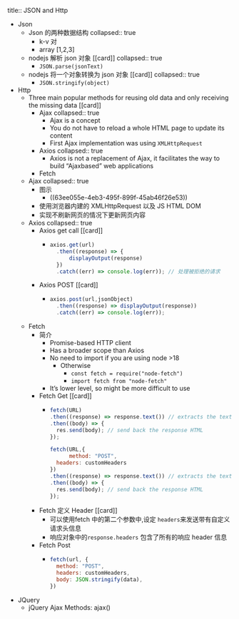title:: JSON and Http

- Json
	- Json 的两种数据结构
	  collapsed:: true
		- k-v 对
		- array [1,2,3]
	- nodejs 解析 json 对象 [[card]]
	  collapsed:: true
		- `JSON.parse(jsonText)`
	- nodejs 将一个对象转换为 json 对象 [[card]]
	  collapsed:: true
		- `JSON.stringify(object)`
- Http
	- Three main popular methods for reusing old data and  only receiving the missing data [[card]]
		- Ajax
		  collapsed:: true
			- Ajax is a concept
			- You do not have to reload a whole HTML page to update its content
			- First Ajax implementation was using `XMLHttpRequest`
		- Axios
		  collapsed:: true
			- Axios is not a replacement of Ajax, it facilitates the way to build “Ajaxbased” web applications
		- Fetch
	- Ajax
	  collapsed:: true
		- 图示
			- ((63ee055e-4eb3-495f-899f-45ab46f26e53))
		- 使用浏览器内建的 XMLHttpRequest 以及 JS  HTML DOM
		- 实现不刷新网页的情况下更新网页内容
	- Axios
	  collapsed:: true
		- Axios get call [[card]]
			- ```js
			  axios.get(url) 
			  	.then((response) => { 
			  		displayOutput(response) 
			  	}) 
			  	.catch((err) => console.log(err)); // 处理被拒绝的请求
			  ```
		- Axios POST [[card]]
			- ```js
			  axios.post(url,jsonObject)
			    .then((response) => displayOutput(response))
			    .catch((err) => console.log(err));
			  ```
	- Fetch
		- 简介
			- Promise-based HTTP client
			- Has a broader scope than Axios
			- No need to import if you are using node >18
				- Otherwise
					- `const fetch = require("node-fetch")`
					- `import fetch from "node-fetch"`
			- It’s lower level, so might be more difficult to use
		- Fetch Get [[card]]
			- ```js
			  fetch(URL)
			  .then((response) => response.text()) // extracts the text from the response
			  .then((body) => { 
			    res.send(body); // send back the response HTML
			  });
			  
			  fetch(URL,{
			    	method: "POST",
			  	headers: customHeaders
			  })
			  .then((response) => response.text()) // extracts the text from the response
			  .then((body) => { 
			    res.send(body); // send back the response HTML
			  });
			  
			  ```
		- Fetch 定义 Header [[card]]
			- 可以使用fetch 中的第二个参数中,设定 `headers`来发送带有自定义请求头信息
			- 响应对象中的`response.headers` 包含了所有的响应 header 信息
		- Fetch Post
			- ```js
			  fetch(url, {
			  	method: "POST",
			  	headers: customHeaders,
			  	body: JSON.stringify(data),
			  })
			  ```
- JQuery
	- jQuery Ajax Methods: ajax()